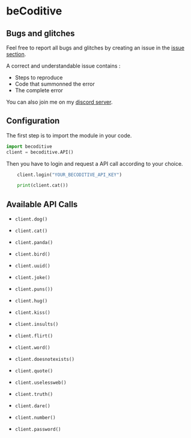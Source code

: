 # beCoditive

## Bugs and glitches
Feel free to report all bugs and glitches by creating an issue in the [issue section](https://github.com/beCoditive/beCoditive-API/issues/new).

A correct and understandable issue contains :

- Steps to reproduce
- Code that summonned the error
- The complete error

You can also join me on my [discord server](https://discord.gg/BgWv28uQD4).


## Configuration

The first step is to import the module in your code.

```python
import becoditive
client = becoditive.API()
```

Then you have to login and request a API call according to your choice.

```python
    client.login("YOUR_BECODITIVE_API_KEY")

    print(client.cat())
```

## Available API Calls

- ``client.dog()``

- ``client.cat()``

- ``client.panda()``

- ``client.bird()``

- ``client.uuid()``

- ``client.joke()``

- ``client.puns())``

- ``client.hug()``

- ``client.kiss()``

- ``client.insults()``

- ``client.flirt()``

- ``client.word()``

- ``client.doesnotexists()``

- ``client.quote()``

- ``client.uselessweb()``

- ``client.truth()``

- ``client.dare()``

- ``client.number()``

- ``client.password()``
